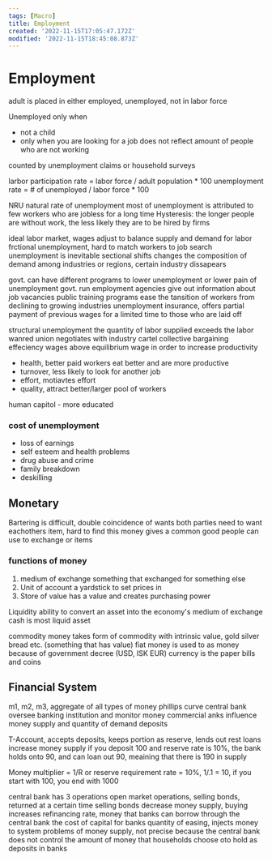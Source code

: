 ```yaml
---
tags: [Macro]
title: Employment
created: '2022-11-15T17:05:47.172Z'
modified: '2022-11-15T18:45:08.873Z'
---
```


# Employment
adult is placed in either employed, unemployed, not in labor force

Unemployed only when
- not a child
- only when you are looking for a job
does not reflect amount of people who are not working

counted by unemployment claims or household surveys

larbor participation rate = labor force / adult population * 100
unemployment rate = # of unemployed / labor force * 100

NRU natural rate of unemployment
most of unemployment is attributed to few workers who are jobless for a long time
Hysteresis: the longer people are without work, the less likely they are to be hired by firms

ideal labor market, wages adjust to balance supply and demand for labor
frctional unemployment, hard to match workers to job
search unemployment is inevitable 
sectional shifts changes the composition of demand among industries or regions, certain industry dissapears

govt. can have different programs to lower unemployment or lower pain of unemployment
govt. run employment agencies give out information about job vacancies
public training programs ease the tansition of workers from declining to growing industries
unemployment insurance, offers partial payment of previous wages for a limited time to those who are laid off

structural unemployment the quantity of labor supplied exceeds the labor wanred
union negotiates with industry
cartel collective bargaining
effeciency wages above equilibrium wage in order to increase productivity
- health, better paid workers eat better and are more productive
- turnover, less likely to look for another job
- effort, motiavtes effort
- quality, attract better/larger pool of workers

human capitol - more educated

### cost of unemployment
- loss of earnings
- self esteem and health problems
- drug abuse and crime
- family breakdown
- deskilling

## Monetary
Bartering is difficult, double coincidence of wants
both parties need to want eachothers item, hard to find this
money gives a common good people can use to exchange or items

### functions of money
1. medium of exchange
something that exchanged for something else
2. Unit of account
a yardstick to set prices in
3. Store of value
has a value and creates purchasing power

Liquidity ability to convert an asset into the economy's medium of exchange
cash is most liquid asset 

commodity money takes form of commodity with intrinsic value, gold silver bread etc. (something that has value)
fiat money is used to as money because of government decree (USD, ISK EUR)
currency is the paper bills and coins 

## Financial System
m1, m2, m3, aggregate of all types of money
phillips curve
central bank oversee banking institution and monitor money
commercial anks influence money supply and quantity of demand deposits

T-Account, accepts deposits, keeps portion as reserve, lends out rest
loans increase money supply
if you deposit 100 and reserve rate is 10%, the bank holds onto 90, and can loan out 90, meaining that there is 190 in supply

Money multiplier = 1/R or reserve requirement
rate = 10%, 1/.1 = 10, if you start with 100, you end with 1000

central bank has 3 operations
open market operations, selling bonds, returned at a certain time
selling bonds decrease money supply, buying increases
refinancing rate, money that banks can borrow through the central bank
the cost of capital for banks
quantity of easing, injects money to system
problems of money supply, not precise because the central bank does not control the amount of money that households choose oto hold as deposits in banks

























